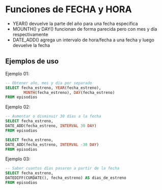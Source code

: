 # Funciones de FECHA y HORA

- YEAR() devuelve la parte del año para una fecha específica
- MOUNTH() y DAY() funcionan de forma parecida pero con mes y día respectivamente
- DATE_ADD() agrega un intervalo de hora/fecha a una fecha y luego devuelve la fecha

## Ejemplos de uso
Ejemplo 01:
```sql
-- Obtener año, mes y dia por separado
SELECT fecha_estreno, YEAR(fecha_estreno),
		MONTH(fecha_estreno), DAY(fecha_estreno)
FROM episodios
```
Ejemplo 02:
```sql
-- Aumentar o disminuir 30 días a la fecha
SELECT fecha_estreno,
DATE_ADD(fecha_estreno, INTERVAL 30 DAY)
FROM episodios

SELECT fecha_estreno,
DATE_ADD(fecha_estreno, INTERVAL -30 DAY)
FROM episodios
```
Ejemplo 03:
```sql
-- Saber cuantos días pasaron a partir de la fecha
SELECT fecha_estreno,
DATEDIFF(CURDATE(), fecha_estreno) AS dias_de_estreno
FROM episodios
```